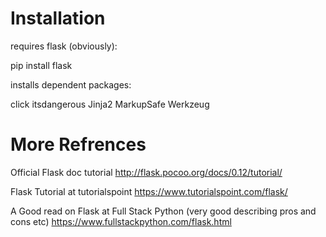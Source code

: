# Installation

requires flask (obviously):

pip install flask

installs dependent packages:

click
itsdangerous
Jinja2
MarkupSafe
Werkzeug


# More Refrences

Official Flask doc tutorial
http://flask.pocoo.org/docs/0.12/tutorial/

Flask Tutorial at tutorialspoint
https://www.tutorialspoint.com/flask/

A Good read on Flask at Full Stack Python
(very good describing pros and cons etc)
https://www.fullstackpython.com/flask.html


